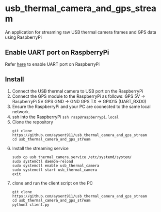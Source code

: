 # usb_thermal_camera_and_gps_stream
An application for streaming raw USB thermal camera frames and GPS data using RaspberryPi
## Enable UART port on RaspberryPi
Refer [here](https://www.electronicwings.com/raspberry-pi/raspberry-pi-uart-communication-using-python-and-c) to enable UART port on RaspberryPi
## Install
1. Connect the USB thermal camera to USB port on the RaspberryPi
2. Connect the GPS module to the RaspberryPi as follows:
   GPS 5V  -> RaspberryPi 5V
   GPS GND -> GND
   GPS TX  -> GPIO15 (UART_RXD0)
4. Ensure the RaspberryPi and your PC are coonected to the same local network.
5. ssh into the RaspberryPi
   ```ssh rasp@raspberrypi.local```
7. Clone the repository
   ```
   git clone https://github.com/aysent911/usb_thermal_camera_and_gps_stream
   cd usb_thermal_camera_and_gps_stream
   ```
9. Install the streaming service
   ```
   sudo cp usb_thermal_camera.service /etc/systemd/system/
   sudo systemctl daemon-reload
   sudo systemctl enable usb_thermal_camera
   sudo systemctl start usb_thermal_camera
   exit
   ```
10. clone and run the client script on the PC
    ```
    git clone https://github.com/aysent911/usb_thermal_camera_and_gps_stream
    cd usb_thermal_camera_and_gps_stream
    python3 client.py
    ``` 
